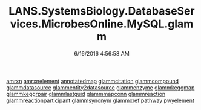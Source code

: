 ﻿---
title: LANS.SystemsBiology.DatabaseServices.MicrobesOnline.MySQL.glamm
date: 6/16/2016 4:56:58 AM
---

[amrxn](T-LANS.SystemsBiology.DatabaseServices.MicrobesOnline.MySQL.glamm.amrxn.html)
[amrxnelement](T-LANS.SystemsBiology.DatabaseServices.MicrobesOnline.MySQL.glamm.amrxnelement.html)
[annotatedmap](T-LANS.SystemsBiology.DatabaseServices.MicrobesOnline.MySQL.glamm.annotatedmap.html)
[glammcitation](T-LANS.SystemsBiology.DatabaseServices.MicrobesOnline.MySQL.glamm.glammcitation.html)
[glammcompound](T-LANS.SystemsBiology.DatabaseServices.MicrobesOnline.MySQL.glamm.glammcompound.html)
[glammdatasource](T-LANS.SystemsBiology.DatabaseServices.MicrobesOnline.MySQL.glamm.glammdatasource.html)
[glammentity2datasource](T-LANS.SystemsBiology.DatabaseServices.MicrobesOnline.MySQL.glamm.glammentity2datasource.html)
[glammenzyme](T-LANS.SystemsBiology.DatabaseServices.MicrobesOnline.MySQL.glamm.glammenzyme.html)
[glammkeggmap](T-LANS.SystemsBiology.DatabaseServices.MicrobesOnline.MySQL.glamm.glammkeggmap.html)
[glammkeggrpair](T-LANS.SystemsBiology.DatabaseServices.MicrobesOnline.MySQL.glamm.glammkeggrpair.html)
[glammlastguid](T-LANS.SystemsBiology.DatabaseServices.MicrobesOnline.MySQL.glamm.glammlastguid.html)
[glammmapconn](T-LANS.SystemsBiology.DatabaseServices.MicrobesOnline.MySQL.glamm.glammmapconn.html)
[glammreaction](T-LANS.SystemsBiology.DatabaseServices.MicrobesOnline.MySQL.glamm.glammreaction.html)
[glammreactionparticipant](T-LANS.SystemsBiology.DatabaseServices.MicrobesOnline.MySQL.glamm.glammreactionparticipant.html)
[glammsynonym](T-LANS.SystemsBiology.DatabaseServices.MicrobesOnline.MySQL.glamm.glammsynonym.html)
[glammxref](T-LANS.SystemsBiology.DatabaseServices.MicrobesOnline.MySQL.glamm.glammxref.html)
[pathway](T-LANS.SystemsBiology.DatabaseServices.MicrobesOnline.MySQL.glamm.pathway.html)
[pwyelement](T-LANS.SystemsBiology.DatabaseServices.MicrobesOnline.MySQL.glamm.pwyelement.html)
